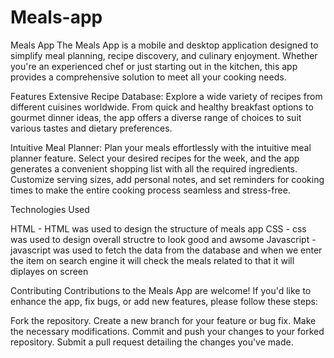 # Meals-app

Meals App
The Meals App is a mobile  and desktop application designed to simplify meal planning, recipe discovery, and culinary enjoyment. Whether you're an experienced chef or just starting out in the kitchen, this app provides a comprehensive solution to meet all your cooking needs.

Features
Extensive Recipe Database: Explore a wide variety of recipes from different cuisines worldwide. From quick and healthy breakfast options to gourmet dinner ideas, the app offers a diverse range of choices to suit various tastes and dietary preferences.

Intuitive Meal Planner: Plan your meals effortlessly with the intuitive meal planner feature. Select your desired recipes for the week, and the app generates a convenient shopping list with all the required ingredients. Customize serving sizes, add personal notes, and set reminders for cooking times to make the entire cooking process seamless and stress-free.

Technologies Used

HTML - HTML was used to design the structure of meals app 
CSS - css was used to design overall structre to look good and awsome 
Javascript - javascript was used to fetch the data from the database and when we enter the item on search engine it will check the meals related to that it will diplayes on screen


Contributing
Contributions to the Meals App are welcome! If you'd like to enhance the app, fix bugs, or add new features, please follow these steps:

Fork the repository.
Create a new branch for your feature or bug fix.
Make the necessary modifications.
Commit and push your changes to your forked repository.
Submit a pull request detailing the changes you've made.
